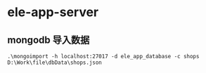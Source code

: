# ele-app-server

## mongodb 导入数据
    .\mongoimport -h localhost:27017 -d ele_app_database -c shops D:\Work\file\dbData\shops.json